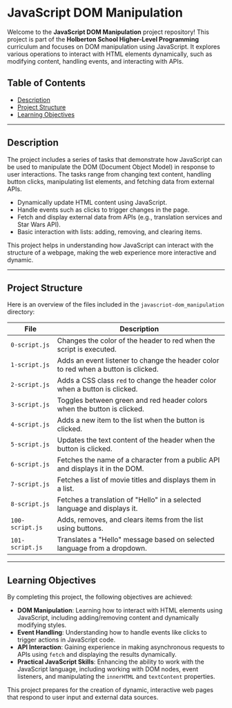 # JavaScript DOM Manipulation

Welcome to the **JavaScript DOM Manipulation** project repository! This project is part of the **Holberton School Higher-Level Programming** curriculum and focuses on DOM manipulation using JavaScript. It explores various operations to interact with HTML elements dynamically, such as modifying content, handling events, and interacting with APIs.

## Table of Contents

- [Description](#description)
- [Project Structure](#project-structure)
- [Learning Objectives](#learning-objectives)

---

## Description

The project includes a series of tasks that demonstrate how JavaScript can be used to manipulate the DOM (Document Object Model) in response to user interactions. The tasks range from changing text content, handling button clicks, manipulating list elements, and fetching data from external APIs.

- Dynamically update HTML content using JavaScript.
- Handle events such as clicks to trigger changes in the page.
- Fetch and display external data from APIs (e.g., translation services and Star Wars API).
- Basic interaction with lists: adding, removing, and clearing items.

This project helps in understanding how JavaScript can interact with the structure of a webpage, making the web experience more interactive and dynamic.

---

## Project Structure

Here is an overview of the files included in the `javascriot-dom_manipulation` directory:

| **File**        | **Description**                                                                    |
| --------------- | ---------------------------------------------------------------------------------- |
| `0-script.js`   | Changes the color of the header to red when the script is executed.                |
| `1-script.js`   | Adds an event listener to change the header color to red when a button is clicked. |
| `2-script.js`   | Adds a CSS class `red` to change the header color when a button is clicked.        |
| `3-script.js`   | Toggles between green and red header colors when the button is clicked.            |
| `4-script.js`   | Adds a new item to the list when the button is clicked.                            |
| `5-script.js`   | Updates the text content of the header when the button is clicked.                 |
| `6-script.js`   | Fetches the name of a character from a public API and displays it in the DOM.      |
| `7-script.js`   | Fetches a list of movie titles and displays them in a list.                        |
| `8-script.js`   | Fetches a translation of "Hello" in a selected language and displays it.           |
| `100-script.js` | Adds, removes, and clears items from the list using buttons.                       |
| `101-script.js` | Translates a "Hello" message based on selected language from a dropdown.           |

---

## Learning Objectives

By completing this project, the following objectives are achieved:

- **DOM Manipulation**: Learning how to interact with HTML elements using JavaScript, including adding/removing content and dynamically modifying styles.
- **Event Handling**: Understanding how to handle events like clicks to trigger actions in JavaScript code.
- **API Interaction**: Gaining experience in making asynchronous requests to APIs using `fetch` and displaying the results dynamically.
- **Practical JavaScript Skills**: Enhancing the ability to work with the JavaScript language, including working with DOM nodes, event listeners, and manipulating the `innerHTML` and `textContent` properties.

This project prepares for the creation of dynamic, interactive web pages that respond to user input and external data sources.
